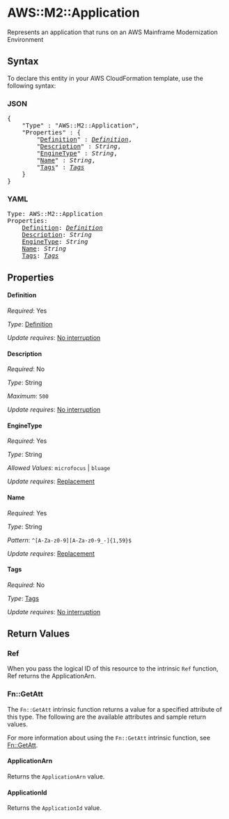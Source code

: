 # AWS::M2::Application

Represents an application that runs on an AWS Mainframe Modernization Environment

## Syntax

To declare this entity in your AWS CloudFormation template, use the following syntax:

### JSON

<pre>
{
    "Type" : "AWS::M2::Application",
    "Properties" : {
        "<a href="#definition" title="Definition">Definition</a>" : <i><a href="definition.md">Definition</a></i>,
        "<a href="#description" title="Description">Description</a>" : <i>String</i>,
        "<a href="#enginetype" title="EngineType">EngineType</a>" : <i>String</i>,
        "<a href="#name" title="Name">Name</a>" : <i>String</i>,
        "<a href="#tags" title="Tags">Tags</a>" : <i><a href="tags.md">Tags</a></i>
    }
}
</pre>

### YAML

<pre>
Type: AWS::M2::Application
Properties:
    <a href="#definition" title="Definition">Definition</a>: <i><a href="definition.md">Definition</a></i>
    <a href="#description" title="Description">Description</a>: <i>String</i>
    <a href="#enginetype" title="EngineType">EngineType</a>: <i>String</i>
    <a href="#name" title="Name">Name</a>: <i>String</i>
    <a href="#tags" title="Tags">Tags</a>: <i><a href="tags.md">Tags</a></i>
</pre>

## Properties

#### Definition

_Required_: Yes

_Type_: <a href="definition.md">Definition</a>

_Update requires_: [No interruption](https://docs.aws.amazon.com/AWSCloudFormation/latest/UserGuide/using-cfn-updating-stacks-update-behaviors.html#update-no-interrupt)

#### Description

_Required_: No

_Type_: String

_Maximum_: <code>500</code>

_Update requires_: [No interruption](https://docs.aws.amazon.com/AWSCloudFormation/latest/UserGuide/using-cfn-updating-stacks-update-behaviors.html#update-no-interrupt)

#### EngineType

_Required_: Yes

_Type_: String

_Allowed Values_: <code>microfocus</code> | <code>bluage</code>

_Update requires_: [Replacement](https://docs.aws.amazon.com/AWSCloudFormation/latest/UserGuide/using-cfn-updating-stacks-update-behaviors.html#update-replacement)

#### Name

_Required_: Yes

_Type_: String

_Pattern_: <code>^[A-Za-z0-9][A-Za-z0-9_\-]{1,59}$</code>

_Update requires_: [Replacement](https://docs.aws.amazon.com/AWSCloudFormation/latest/UserGuide/using-cfn-updating-stacks-update-behaviors.html#update-replacement)

#### Tags

_Required_: No

_Type_: <a href="tags.md">Tags</a>

_Update requires_: [No interruption](https://docs.aws.amazon.com/AWSCloudFormation/latest/UserGuide/using-cfn-updating-stacks-update-behaviors.html#update-no-interrupt)

## Return Values

### Ref

When you pass the logical ID of this resource to the intrinsic `Ref` function, Ref returns the ApplicationArn.

### Fn::GetAtt

The `Fn::GetAtt` intrinsic function returns a value for a specified attribute of this type. The following are the available attributes and sample return values.

For more information about using the `Fn::GetAtt` intrinsic function, see [Fn::GetAtt](https://docs.aws.amazon.com/AWSCloudFormation/latest/UserGuide/intrinsic-function-reference-getatt.html).

#### ApplicationArn

Returns the <code>ApplicationArn</code> value.

#### ApplicationId

Returns the <code>ApplicationId</code> value.

